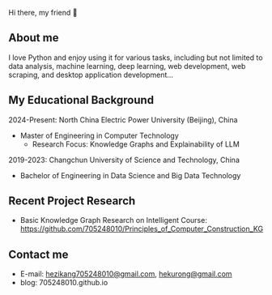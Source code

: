 Hi there, my friend 👋
## About me
I love Python and enjoy using it for various tasks, including but not limited to data analysis, machine learning, deep learning, web development, web scraping, and desktop application development…
## My Educational Background
2024-Present: North China Electric Power University (Beijing), China
- Master of Engineering in Computer Technology
  - Research Focus: Knowledge Graphs and Explainability of LLM

2019-2023: Changchun University of Science and Technology, China
- Bachelor of Engineering in Data Science and Big Data Technology
## Recent Project Research
- Basic Knowledge Graph Research on Intelligent Course: https://github.com/705248010/Principles_of_Computer_Construction_KG
## Contact me
- E-mail: hezikang705248010@gmail.com, hekurong@gmail.com
- blog: 705248010.github.io
